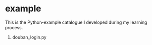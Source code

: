 # example
This is the Python-example catalogue I developed during my learning process.

1. douban_login.py
